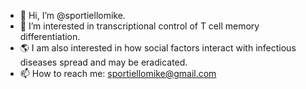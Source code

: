 - 👋 Hi, I’m @sportiellomike.
- 👀 I’m interested in transcriptional control of T cell memory differentiation.
- 🌎 I am also interested in how social factors interact with infectious diseases spread and may be eradicated.
- 📫 How to reach me: sportiellomike@gmail.com

<!---
sportiellomike/sportiellomike is a ✨ special ✨ repository because its `README.md` (this file) appears on your GitHub profile.
You can click the Preview link to take a look at your changes.
--->
